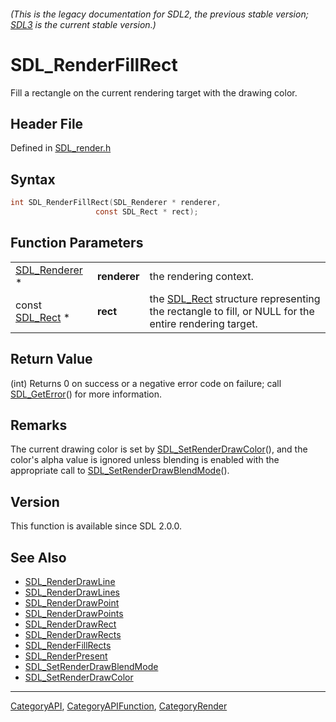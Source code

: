 ###### (This is the legacy documentation for SDL2, the previous stable version; [SDL3](https://wiki.libsdl.org/SDL3/) is the current stable version.)
# SDL_RenderFillRect

Fill a rectangle on the current rendering target with the drawing color.

## Header File

Defined in [SDL_render.h](https://github.com/libsdl-org/SDL/blob/SDL2/include/SDL_render.h)

## Syntax

```c
int SDL_RenderFillRect(SDL_Renderer * renderer,
                   const SDL_Rect * rect);
```

## Function Parameters

|                                |              |                                                                                                                 |
| ------------------------------ | ------------ | --------------------------------------------------------------------------------------------------------------- |
| [SDL_Renderer](SDL_Renderer) * | **renderer** | the rendering context.                                                                                          |
| const [SDL_Rect](SDL_Rect) *   | **rect**     | the [SDL_Rect](SDL_Rect) structure representing the rectangle to fill, or NULL for the entire rendering target. |

## Return Value

(int) Returns 0 on success or a negative error code on failure; call
[SDL_GetError](SDL_GetError)() for more information.

## Remarks

The current drawing color is set by
[SDL_SetRenderDrawColor](SDL_SetRenderDrawColor)(), and the color's alpha
value is ignored unless blending is enabled with the appropriate call to
[SDL_SetRenderDrawBlendMode](SDL_SetRenderDrawBlendMode)().

## Version

This function is available since SDL 2.0.0.

## See Also

- [SDL_RenderDrawLine](SDL_RenderDrawLine)
- [SDL_RenderDrawLines](SDL_RenderDrawLines)
- [SDL_RenderDrawPoint](SDL_RenderDrawPoint)
- [SDL_RenderDrawPoints](SDL_RenderDrawPoints)
- [SDL_RenderDrawRect](SDL_RenderDrawRect)
- [SDL_RenderDrawRects](SDL_RenderDrawRects)
- [SDL_RenderFillRects](SDL_RenderFillRects)
- [SDL_RenderPresent](SDL_RenderPresent)
- [SDL_SetRenderDrawBlendMode](SDL_SetRenderDrawBlendMode)
- [SDL_SetRenderDrawColor](SDL_SetRenderDrawColor)

----
[CategoryAPI](CategoryAPI), [CategoryAPIFunction](CategoryAPIFunction), [CategoryRender](CategoryRender)

